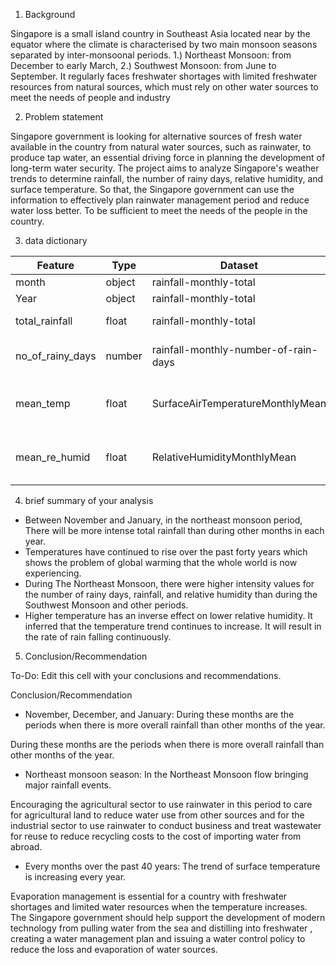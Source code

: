 1. Background

Singapore is a small island country in Southeast Asia located near by the equator where the climate is characterised by two main monsoon seasons separated by inter-monsoonal periods.  1.) Northeast Monsoon: from December to early March, 2.) Southwest Monsoon: from June to September. It regularly faces freshwater shortages with limited freshwater resources from natural sources, which must rely on other water sources to meet the needs of people and industry

2. Problem statement

Singapore government is looking for alternative sources of fresh water available in the country from natural water sources, such as rainwater, to produce tap water, an essential driving force in planning the development of long-term water security. The project aims to analyze Singapore's weather trends to determine rainfall, the number of rainy days, relative humidity, and surface temperature. So that, the Singapore government can use the information to effectively plan rainwater management period and reduce water loss better. To be sufficient to meet the needs of the people in the country.

3. data dictionary

|Feature|Type|Dataset|Description|
|---|---|---|---|
|month|object|rainfall-monthly-total|month|
|Year|object|rainfall-monthly-total|Year|
|total_rainfall|float|rainfall-monthly-total|Total rainfall in mm|
|no_of_rainy_days|number|rainfall-monthly-number-of-rain-days|A number of rainy days|
|mean_temp|float|SurfaceAirTemperatureMonthlyMean|Surface air temperature monthly mean|
|mean_re_humid|float|RelativeHumidityMonthlyMean|Monthly mean relative humidity|

4. brief summary of your analysis

- Between November and January, in the northeast monsoon period, There will be more intense total rainfall than during other months in each year.
- Temperatures have continued to rise over the past forty years which shows the problem of global warming that the whole world is now experiencing.
- During The Northeast Monsoon, there were higher intensity values for the number of rainy days, rainfall, and relative humidity than during the Southwest Monsoon and other periods.
- Higher temperature has an inverse effect on lower relative humidity. It inferred that the temperature trend continues to increase. It will result in the rate of rain falling continuously.

5. Conclusion/Recommendation

To-Do: Edit this cell with your conclusions and recommendations.

Conclusion/Recommendation

- November, December, and January: During these months are the periods when there is more overall rainfall than other months of the year. 

During these months are the periods when there is more overall rainfall than other months of the year.

- Northeast monsoon season: In the Northeast Monsoon flow bringing major rainfall events.

Encouraging the agricultural sector to use rainwater in this period to care for agricultural land to reduce water use from other sources and for the industrial sector to use rainwater to conduct business and treat wastewater for reuse to reduce recycling costs to the cost of importing water from abroad.

- Every months over the past 40 years: The trend of surface temperature is increasing every year.

Evaporation management is essential for a country with freshwater shortages and limited water resources when the temperature increases. The Singapore government should help support the development of modern technology from pulling water from the sea and distilling into freshwater , creating a water management plan and issuing a water control policy to reduce the loss and evaporation of water sources.
